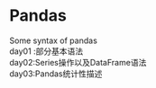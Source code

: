 # Pandas
Some syntax of pandas<br/>
day01 :部分基本语法<br/>
day02:Series操作以及DataFrame语法<br/>
day03:Pandas统计性描述
